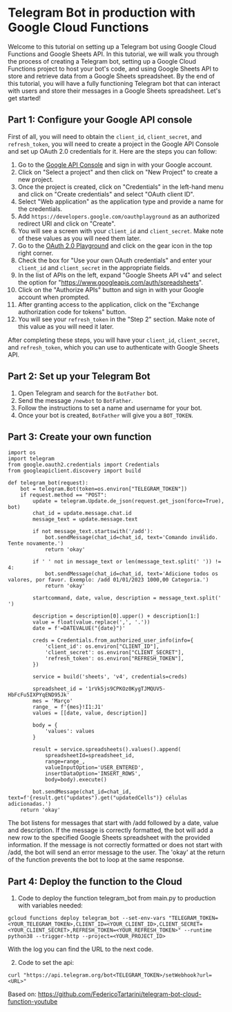# Telegram Bot in production with Google Cloud Functions
Welcome to this tutorial on setting up a Telegram bot using Google Cloud Functions and Google Sheets API. In this tutorial, we will walk you through the process of creating a Telegram bot, setting up a Google Cloud Functions project to host your bot's code, and using Google Sheets API to store and retrieve data from a Google Sheets spreadsheet. By the end of this tutorial, you will have a fully functioning Telegram bot that can interact with users and store their messages in a Google Sheets spreadsheet. Let's get started!

## Part 1: Configure your Google API console
First of all, you will need to obtain the `client_id`, `client_secret`, and `refresh_token`, you will need to create a project in the Google API Console and set up OAuth 2.0 credentials for it. Here are the steps you can follow:

1. Go to the [Google API Console](https://console.developers.google.com/) and sign in with your Google account.
2. Click on "Select a project" and then click on "New Project" to create a new project.
3. Once the project is created, click on "Credentials" in the left-hand menu and click on "Create credentials" and select "OAuth client ID".
4. Select "Web application" as the application type and provide a name for the credentials.
5. Add `https://developers.google.com/oauthplayground` as an authorized redirect URI and click on "Create".
6. You will see a screen with your `client_id` and `client_secret`. Make note of these values as you will need them later.
7. Go to the [OAuth 2.0 Playground](https://developers.google.com/oauthplayground) and click on the gear icon in the top right corner.
8. Check the box for "Use your own OAuth credentials" and enter your `client_id` and `client_secret` in the appropriate fields.
9. In the list of APIs on the left, expand "Google Sheets API v4" and select the option for "https://www.googleapis.com/auth/spreadsheets".
10. Click on the "Authorize APIs" button and sign in with your Google account when prompted.
11. After granting access to the application, click on the "Exchange authorization code for tokens" button.
12. You will see your `refresh_token` in the "Step 2" section. Make note of this value as you will need it later.

After completing these steps, you will have your `client_id`, `client_secret`, and `refresh_token`, which you can use to authenticate with Google Sheets API.

## Part 2: Set up your Telegram Bot
1. Open Telegram and search for the `BotFather` bot.
2. Send the message `/newbot` to `BotFather`.
3. Follow the instructions to set a name and username for your bot.
4. Once your bot is created, `BotFather` will give you a `BOT_TOKEN`.

## Part 3: Create your own function
```
import os
import telegram
from google.oauth2.credentials import Credentials
from googleapiclient.discovery import build

def telegram_bot(request):
    bot = telegram.Bot(token=os.environ["TELEGRAM_TOKEN"])
    if request.method == "POST":
        update = telegram.Update.de_json(request.get_json(force=True), bot)
        chat_id = update.message.chat.id
        message_text = update.message.text
        
        if not message_text.startswith('/add'):
            bot.sendMessage(chat_id=chat_id, text='Comando inválido. Tente novamente.')
            return 'okay'
            
        if ' ' not in message_text or len(message_text.split(' ')) != 4:
            bot.sendMessage(chat_id=chat_id, text='Adicione todos os valores, por favor. Exemplo: /add 01/01/2023 1000,00 Categoria.')
            return 'okay'
            
        startcommand, date, value, description = message_text.split(' ')

        description = description[0].upper() + description[1:]
        value = float(value.replace(',', '.'))
        date = f'=DATEVALUE("{date}")'
        
        creds = Credentials.from_authorized_user_info(info={
            'client_id': os.environ["CLIENT_ID"],
            'client_secret': os.environ["CLIENT_SECRET"],
            'refresh_token': os.environ["REFRESH_TOKEN"],
        })

        service = build('sheets', 'v4', credentials=creds)

        spreadsheet_id = '1rVk5js9CPKOz0KygTJMQUV5-HbFcFu5IXPYqEND95Jk'
        mes = 'Março'
        range_ = f'{mes}!I1:J1'
        values = [[date, value, description]]

        body = {
            'values': values
        }

        result = service.spreadsheets().values().append(
            spreadsheetId=spreadsheet_id,
            range=range_,
            valueInputOption='USER_ENTERED',
            insertDataOption='INSERT_ROWS',
            body=body).execute()

        bot.sendMessage(chat_id=chat_id, text=f'{result.get("updates").get("updatedCells")} células adicionadas.')
    return 'okay'
```

The bot listens for messages that start with /add followed by a date, value and description. If the message is correctly formatted, the bot will add a new row to the specified Google Sheets spreadsheet with the provided information. If the message is not correctly formatted or does not start with /add, the bot will send an error message to the user. The 'okay' at the return of the function prevents the bot to loop at the same response.

## Part 4: Deploy the function to the Cloud

1. Code to deploy the function telegram_bot from main.py to production with variables needed:

```gcloud functions deploy telegram_bot --set-env-vars "TELEGRAM_TOKEN=<YOUR_TELEGRAM_TOKEN>,CLIENT_ID=<YOUR_CLIENT_ID>,CLIENT_SECRET=<YOUR_CLIENT_SECRET>,REFRESH_TOKEN=<YOUR_REFRESH_TOKEN>" --runtime python38 --trigger-http --project=<YOUR_PROJECT_ID>```

With the log you can find the URL to the next code.

2. Code to set the api:

```curl "https://api.telegram.org/bot<TELEGRAM_TOKEN>/setWebhook?url=<URL>"```

Based on: https://github.com/FedericoTartarini/telegram-bot-cloud-function-youtube
